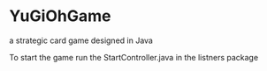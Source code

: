 # YuGiOhGame
a strategic card game designed in Java 

To start the game run the StartController.java in the listners package
